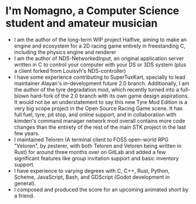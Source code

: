 # I'm Nomagno, a Computer Science student and amateur musician
- I am the author of the long-term WIP project Halfive, aiming to make an engine and ecosystem for a 2D racing game entirely in freestanding C, including the physics engine and renderer
- I am the author of NDS-NetworkedInput, an original application server written in C to control your computer with your DS or 3DS system (plus a client forked from Louisvh's NDS-controller)
- I have some experience contributing to SuperTuxKart, specially to lead maintainer Alayan's in-development future 2.0 branch. Additionally, I am the author of the tyre degradation mod, which recently turned into a full-blown hard-fork of the 2.0 branch with its own game design aspirations. It would not be an understatement to say this new Tyre Mod Edition is a very big scope project in the Open Source Racing Game scene. It has full fuel, tyre, pit stop, and online support, and in collaboration with kimden's command manager network mod overall contains more code changes than the entirety of the rest of the main STK project in the last few years.
- I maintained Teloren (A terminal client to FOSS open-world RPG "Veloren", by zesterer, with both Teloren and Veloren being written in Rust) for around three months over on GitLab and added a few significant features like group invitation support and basic inventory support.
- I have experience to varying degrees with C, C++, Rust, Python, Scheme, JavaScript, Bash, and GDScript (Godot development in general).
- I composed and produced the score for an upcoming animated short by a friend.
